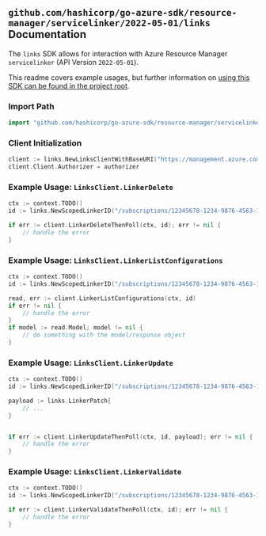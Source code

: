 
## `github.com/hashicorp/go-azure-sdk/resource-manager/servicelinker/2022-05-01/links` Documentation

The `links` SDK allows for interaction with Azure Resource Manager `servicelinker` (API Version `2022-05-01`).

This readme covers example usages, but further information on [using this SDK can be found in the project root](https://github.com/hashicorp/go-azure-sdk/tree/main/docs).

### Import Path

```go
import "github.com/hashicorp/go-azure-sdk/resource-manager/servicelinker/2022-05-01/links"
```


### Client Initialization

```go
client := links.NewLinksClientWithBaseURI("https://management.azure.com")
client.Client.Authorizer = authorizer
```


### Example Usage: `LinksClient.LinkerDelete`

```go
ctx := context.TODO()
id := links.NewScopedLinkerID("/subscriptions/12345678-1234-9876-4563-123456789012/resourceGroups/some-resource-group", "linkerName")

if err := client.LinkerDeleteThenPoll(ctx, id); err != nil {
	// handle the error
}
```


### Example Usage: `LinksClient.LinkerListConfigurations`

```go
ctx := context.TODO()
id := links.NewScopedLinkerID("/subscriptions/12345678-1234-9876-4563-123456789012/resourceGroups/some-resource-group", "linkerName")

read, err := client.LinkerListConfigurations(ctx, id)
if err != nil {
	// handle the error
}
if model := read.Model; model != nil {
	// do something with the model/response object
}
```


### Example Usage: `LinksClient.LinkerUpdate`

```go
ctx := context.TODO()
id := links.NewScopedLinkerID("/subscriptions/12345678-1234-9876-4563-123456789012/resourceGroups/some-resource-group", "linkerName")

payload := links.LinkerPatch{
	// ...
}


if err := client.LinkerUpdateThenPoll(ctx, id, payload); err != nil {
	// handle the error
}
```


### Example Usage: `LinksClient.LinkerValidate`

```go
ctx := context.TODO()
id := links.NewScopedLinkerID("/subscriptions/12345678-1234-9876-4563-123456789012/resourceGroups/some-resource-group", "linkerName")

if err := client.LinkerValidateThenPoll(ctx, id); err != nil {
	// handle the error
}
```
